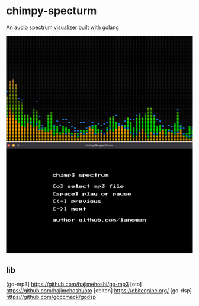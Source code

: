 # chimpy-specturm

An audio spectrum visualizer built with golang

![](images/a.png)
![](images/b.png)

## lib

[go-mp3] https://github.com/hajimehoshi/go-mp3
[oto] https://github.com/hajimehoshi/oto
[ebiten] https://ebitengine.org/
[go-dsp] https://github.com/goccmack/godsp